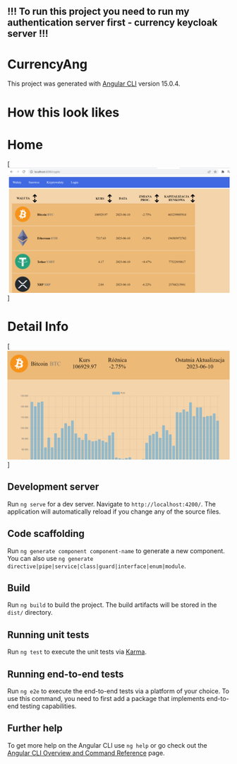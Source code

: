 ##   !!! To run this project you need to run my authentication server first - currency keycloak server !!! 

# CurrencyAng

This project was generated with [Angular CLI](https://github.com/angular/angular-cli) version 15.0.4.

# How this look likes

# Home
[![Image](https://github.com/Dawid997420/CurrencyAng/blob/master/src/assets/git/index.png)]

# Detail Info
[![Image](https://github.com/Dawid997420/CurrencyAng/blob/master/src/assets/git/wykres.png)]



## Development server

Run `ng serve` for a dev server. Navigate to `http://localhost:4200/`. The application will automatically reload if you change any of the source files.

## Code scaffolding

Run `ng generate component component-name` to generate a new component. You can also use `ng generate directive|pipe|service|class|guard|interface|enum|module`.

## Build

Run `ng build` to build the project. The build artifacts will be stored in the `dist/` directory.

## Running unit tests

Run `ng test` to execute the unit tests via [Karma](https://karma-runner.github.io).

## Running end-to-end tests

Run `ng e2e` to execute the end-to-end tests via a platform of your choice. To use this command, you need to first add a package that implements end-to-end testing capabilities.

## Further help

To get more help on the Angular CLI use `ng help` or go check out the [Angular CLI Overview and Command Reference](https://angular.io/cli) page.
